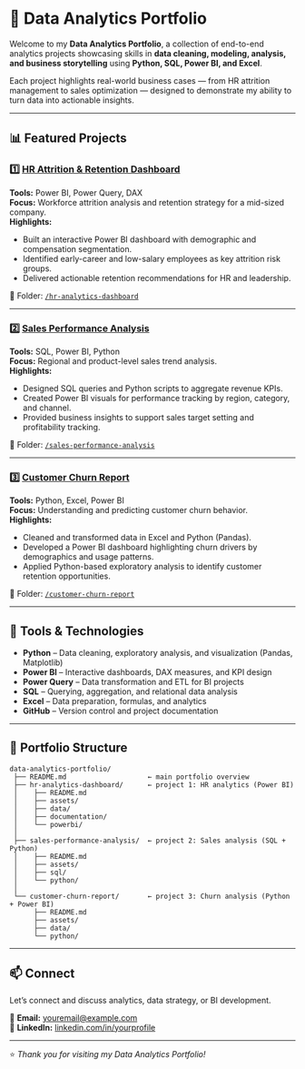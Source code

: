 # 🧠 Data Analytics Portfolio

Welcome to my **Data Analytics Portfolio**, a collection of end-to-end analytics projects showcasing skills in **data cleaning, modeling, analysis, and business storytelling** using **Python, SQL, Power BI, and Excel**.

Each project highlights real-world business cases — from HR attrition management to sales optimization — designed to demonstrate my ability to turn data into actionable insights.

---

## 📊 Featured Projects

### 1️⃣ [HR Attrition & Retention Dashboard](./Hr-analytics-dashboard/README.md)
**Tools:** Power BI, Power Query, DAX  
**Focus:** Workforce attrition analysis and retention strategy for a mid-sized company.  
**Highlights:**  
- Built an interactive Power BI dashboard with demographic and compensation segmentation.  
- Identified early-career and low-salary employees as key attrition risk groups.  
- Delivered actionable retention recommendations for HR and leadership.  

📂 Folder: [`/hr-analytics-dashboard`](./Hr-analytics-dashboard/)

---

### 2️⃣ [Sales Performance Analysis](./sales-performance-analysis/README.md)
**Tools:** SQL, Power BI, Python  
**Focus:** Regional and product-level sales trend analysis.  
**Highlights:**  
- Designed SQL queries and Python scripts to aggregate revenue KPIs.  
- Created Power BI visuals for performance tracking by region, category, and channel.  
- Provided business insights to support sales target setting and profitability tracking.  

📂 Folder: [`/sales-performance-analysis`](./sales-performance-analysis/)

---

### 3️⃣ [Customer Churn Report](./customer-churn-report/README.md)
**Tools:** Python, Excel, Power BI  
**Focus:** Understanding and predicting customer churn behavior.  
**Highlights:**  
- Cleaned and transformed data in Excel and Python (Pandas).  
- Developed a Power BI dashboard highlighting churn drivers by demographics and usage patterns.  
- Applied Python-based exploratory analysis to identify customer retention opportunities.  

📂 Folder: [`/customer-churn-report`](./customer-churn-report/)

---

## 🧰 Tools & Technologies
- **Python** – Data cleaning, exploratory analysis, and visualization (Pandas, Matplotlib)  
- **Power BI** – Interactive dashboards, DAX measures, and KPI design  
- **Power Query** – Data transformation and ETL for BI projects  
- **SQL** – Querying, aggregation, and relational data analysis  
- **Excel** – Data preparation, formulas, and analytics  
- **GitHub** – Version control and project documentation  

---

## 🧩 Portfolio Structure
```
data-analytics-portfolio/
 ├── README.md                    ← main portfolio overview
 ├── hr-analytics-dashboard/      ← project 1: HR analytics (Power BI)
 │    ├── README.md
 │    ├── assets/
 │    ├── data/
 │    ├── documentation/
 │    └── powerbi/
 │
 ├── sales-performance-analysis/  ← project 2: Sales analysis (SQL + Python)
 │    ├── README.md
 │    ├── assets/
 │    ├── sql/
 │    └── python/
 │
 └── customer-churn-report/       ← project 3: Churn analysis (Python + Power BI)
      ├── README.md
      ├── assets/
      ├── data/
      └── python/
```

---

## 📫 Connect
Let’s connect and discuss analytics, data strategy, or BI development.  

📧 **Email:** youremail@example.com  
🔗 **LinkedIn:** [linkedin.com/in/yourprofile](https://linkedin.com/in/yourprofile)

---
⭐ *Thank you for visiting my Data Analytics Portfolio!*

